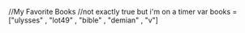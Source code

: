 //My Favorite Books //not exactly true but i'm on a timer
var books = ["ulysses" , "lot49" , "bible" , "demian" , "v"]
